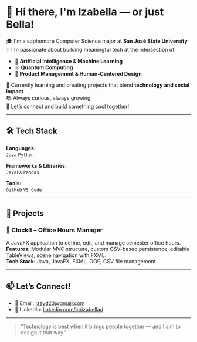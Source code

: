# 👋 Hi there, I'm Izabella — or just Bella!

🎓 I'm a sophomore Computer Science major at **San José State University**  
💡 I'm passionate about building meaningful tech at the intersection of:

- 🤖 **Artificial Intelligence & Machine Learning**
- ⚛️ **Quantum Computing**
- 🎯 **Product Management & Human-Centered Design**

🌱 Currently learning and creating projects that blend **technology and social impact**  
📚 Always curious, always growing  
🤝 Let’s connect and build something cool together!

---

## 🛠 Tech Stack

**Languages:**  
`Java` `Python`

**Frameworks & Libraries:**  
`JavaFX` `Pandas`

**Tools:**  
`GitHub` `VS Code` 


---

## 🚀 Projects

### 🔐 **ClockIt – Office Hours Manager**
A JavaFX application to define, edit, and manage semester office hours.  
**Features:** Modular MVC structure, custom CSV-based persistence, editable TableViews, scene navigation with FXML.  
**Tech Stack:** Java, JavaFX, FXML, OOP, CSV file management  

---

## 📫 Let’s Connect!

- 📧 Email: [izzyd23@gmail.com](mailto:izzyd23@gmail.com)  
- 💼 LinkedIn: [linkedin.com/in/izabellad](www.linkedin.com/in/izabelladoser)  

---

> “Technology is best when it brings people together — and I aim to design it that way.”

